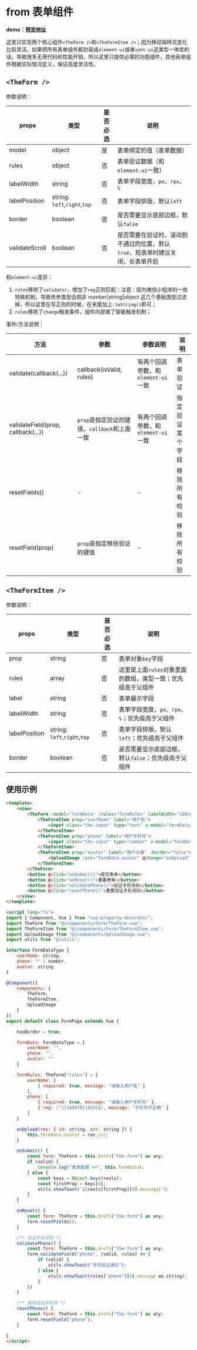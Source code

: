 # from 表单组件

**demo：[预览地址](http://huangjingsheng.gitee.io/hjs/uni-app/#/pages/form)**

这里只实现两个核心组件`<TheForm />`和`<TheFormItem />`；因为移动端样式变化比较灵活，如果把所有表单组件都封装成`element-ui`或者`vant-ui`这类型一体库的话，导致很多无用代码和性能开销，所以这里只提供必需的功能组件，其他表单组件根据实际情况定义，保证高度灵活性。

## `<TheForm />`

参数说明：

| props |  类型 | 是否必选 | 说明 |
| --- | --- | --- | --- | 
| model | object | 是 | 表单绑定的值（表单数据） |
| rules | object | 否 | 表单验证数据（和`element-ui`一致） |
| labelWidth | string | 否 | 表单字段宽度，`px`、`rpx`、`%` |
| labelPosition | string: `left`,`right`,`top` | 否 | 表单字段排版，默认`left` |
| border | boolean | 否 | 是否需要显示底部边框，默认`false` |
| validateScroll | boolean | 否 | 是否需要在验证时，滚动到不通过的位置，默认`true`，短表单时建议关闭，长表单开启 |

和`element-ui`差异：
1. `rules`移除了`validator`，增加了`reg`正则匹配：注意：因为微信小程序的一些特殊机制，导致传参类型会把非 number|string|object 这几个基础类型过滤掉，所以这里在写正则的时候，在末尾加上`.toString()`即可；
2. `rules`移除了`change`触发条件，组件内部做了智能触发机制；


事件/方法说明：

| 方法 |  参数 | 参数说明 | 说明 |
| --- | --- | --- | --- | 
| validate(callback(...)) | callback(isValid, rules) | 有两个回调参数，和`element-ui`一致 | 表单验证 |
| validateField(prop, callback(...)) | `prop`是指定验证的键值，`callback`和上面一致 | 有两个回调参数，和`element-ui`一致 | 指定验证某个字段 |
| resetFields() | - | - | 移除所有校验 |
| resetField(prop) | `prop`是指定移除验证的键值 | - | 移除所有校验 |

## `<TheFormItem />`

参数说明：

| props |  类型 | 是否必选 | 说明 |
| --- | --- | --- | --- | 
| prop | string | 否 | 表单对象`key`字段 |
| rules | array | 否 | 这里是上面`rules`对象里面的数组，类型一致；优先级高于父组件 |
| label | string | 否 | 表单展示字段 |
| labelWidth | string | 否 | 表单字段宽度，`px`、`rpx`、`%`；优先级高于父组件 |
| labelPosition | string: `left`,`right`,`top` | 否 | 表单字段排版，默认`left`；优先级高于父组件 |
| border | boolean | 否 | 是否需要显示底部边框，默认`false`；优先级高于父组件 |

## 使用示例

```html
<template>
    <view>
        <TheForm :model="formData" :rules="formRules" labelWidth="160rpx" labelPosition="left" ref="the-form">
            <TheFormItem prop="userName" label="用户名">
                <input class="the-input" type="text" v-model="formData.userName" :placeholder="formRules.userName[0].message">
            </TheFormItem>
            <TheFormItem prop="phone" label="用户手机号">
                <input class="the-input" type="number" v-model="formData.phone" :placeholder="formRules.phone[0].message">
            </TheFormItem>
            <TheFormItem prop="avatar" label="用户头像" :border="false">
                <UploadImage :src="formData.avatar" @change="onUpload" />
            </TheFormItem>
        </TheForm>
        <button @click="onSubmit()">提交表单</button>
        <button @click="onReset()">重置表单</button>
        <button @click="validatePhone()">验证手机号码</button>
        <button @click="resetPhone()">重置验证手机号码</button>
    </view>
</template>

<script lang="ts">
import { Component, Vue } from "vue-property-decorator";
import TheForm from "@/components/Form/TheForm.vue";
import TheFormItem from "@/components/Form/TheFormItem.vue";
import UploadImage from "@/components/UploadImage.vue";
import utils from "@/utils";

interface FormDataType {
    userName: string,
    phone: "" | number,
    avatar: string
}

@Component({
    components: {
        TheForm,
        TheFormItem,
        UploadImage
    }
})
export default class FormPage extends Vue {

    hasBorder = true;

    formData: FormDataType = {
        userName: "",
        phone: "",
        avatar: ""
    }

    formRules: TheForm["rules"] = {
        userName: [
            { required: true, message: "请输入用户名" }
        ],
        phone: [
            { required: true, message: "请输入用户手机号" },
            { reg: /^1[345678]\d{9}$/, message: "手机号不正确" }
        ]
    }

    onUpload(res: { id: string, src: string }) {
        this.formData.avatar = res.src;
    }

    onSubmit() {
        const form: TheForm = this.$refs["the-form"] as any;
        if (valid) {
            console.log("表单数据 >>", this.formData);
        } else {
            const keys = Object.keys(reuls);
            const firstProp = keys[0];
            utils.showToast(`${reuls[firstProp][0].message}`);
        }
    }

    onReset() {
        const form: TheForm = this.$refs["the-form"] as any;
        form.resetFields();
    }

    /** 验证手机号码 */
    validatePhone() {
        const form: TheForm = this.$refs["the-form"] as any;
        form.validateField("phone", (valid, rules) => {
            if (valid) {
                utils.showToast("手机验证通过");
            } else {
                utils.showToast(rules["phone"][0].message as string);
            }
        })
    }

    /** 移除验证手机号 */
    resetPhone() {
        const form: TheForm = this.$refs["the-form"] as any;
        form.resetField("phone");
    }
    
}
</script>
```